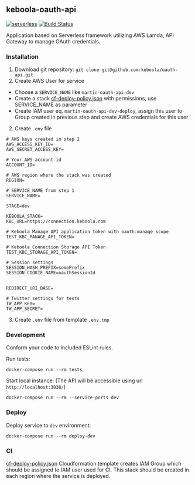 ## keboola-oauth-api

[![serverless](http://public.serverless.com/badges/v3.svg)](http://www.serverless.com)
[![Build Status](https://travis-ci.org/keboola/oauth-api.svg?branch=master)](https://travis-ci.org/keboola/oauth-api)

Application based on Serverless framework utilizing AWS Lamda, API Gateway to manage OAuth credentials.


### Installation

1. Download git repository: `git clone git@github.com:keboola/oauth-api.git`
2. Create AWS User for service
 - Choose a `SERVICE_NAME` like `martin-oauth-api-dev`
 - Create a stack [cf-deploy-policy.json](https://github.com/keboola/oauth-api/blob/master/cf-deploy-policy.json) with permissions, use SERVICE_NAME as parameter
 - Create IAM user eq. `martin-oauth-api-dev-deploy`, assign this user to Group created in previous step  and create AWS credentials for this user
2. Create `.env` file
```
# AWS keys created in step 2
AWS_ACCESS_KEY_ID=
AWS_SECRET_ACCESS_KEY=

# Your AWS account id
ACCOUNT_ID=

# AWS region where the stack was created
REGION=

# SERVICE_NAME from step 1
SERVICE_NAME=

STAGE=dev

KEBOOLA_STACK=
KBC_URL=https://connection.keboola.com

# Keboola Manage API application token with oauth:manage scope
TEST_KBC_MANAGE_API_TOKEN=

# Keboola Connection Storage API Token
TEST_KBC_STORAGE_API_TOKEN=

# Session settings
SESSION_HASH_PREFIX=somePrefix
SESSION_COOKIE_NAME=oauthSessionId


REDIRECT_URI_BASE=

# Twitter settings for tests
TW_APP_KEY=
TW_APP_SECRET=

```
3. Create `.env` file from template `.env.tmp`

### Development

Conform your code to included ESLint rules.

Run tests:
```
docker-compose run --rm tests
```

Start local instance: (The API will be accessible using url `http://localhost:3030/`)
```
docker-compose run --rm --service-ports dev
```

### Deploy 

Deploy service to `dev` environment:
```
docker-compose run --rm deploy-dev
```

### CI

[cf-deploy-policy.json](https://github.com/keboola/oauth-api/blob/master/cf-deploy-policy.json) Cloudformation template creates IAM Group 
which should be assigned to IAM user used for CI.
This stack should be created in each region where the service is deployed. 






